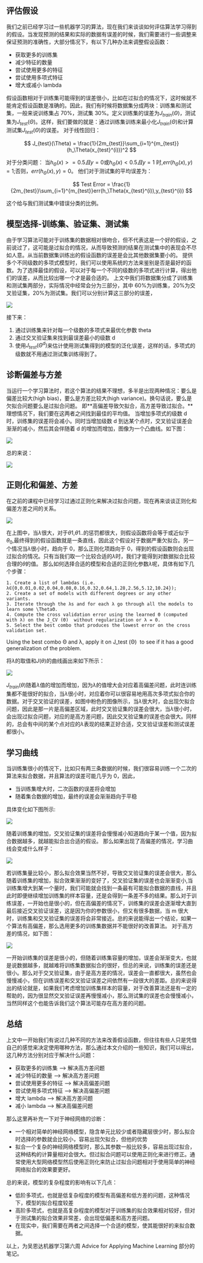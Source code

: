 ## 评估假设

我们之前已经学习过一些机器学习的算法，现在我们来谈谈如何评估算法学习得到的假设。当发现预测的结果和实际的数据有误差的时候，我们需要进行一些调整来保证预测的准确性，大部分情况下，有以下几种办法来调整假设函数：

- 获取更多的训练集
- 减少特征的数量
- 尝试使用更多的特征
- 尝试使用多项式特征
- 增大或减小 lambda

假设函数相对于训练集可能得到的误差很小，比如在过拟合的情况下，这时候就不能肯定假设函数是准确的。因此，我们有时候将数据集分成两块：训练集和测试集，一般来说训练集占 70%，测试集 30%。定义训练集的误差为$J_{train}(\Theta)$，测试集为$J_{test}(\Theta)$。这样，我们要做的就是：通过训练集训练来最小化$J_{train}(\Theta)$和计算测试集$J_{test}(\Theta)$的误差。
对于线性回归：

$$
J_{test}(\Theta) = \frac{1}{2m_{test}}\sum_{i=1}^{m_{test}}(h_\Theta(x_{test}^(i)))^2
$$

对于分类问题：
当$h_\Theta(x)>=0.5且y=0$或$h_\Theta(x)<0.5且y=1$ 时,$err(h_\Theta(x),y) = 1$;否则，$err(h_\Theta(x),y) = 0$。
他们对于测试集的平均误差为：

$$
Test Error = \frac{1}{2m_{test}}\sum_{i=1}^{m_{test}}err(h_\Theta(x_{test}^(i)),y_{test}^(i))
$$

这个给与我们测试集中错误分类的比例。

## 模型选择-训练集、验证集、测试集

由于学习算法可能对于训练集的数据相对很吻合，但不代表这是一个好的假设，之前说过了，这可能是过拟合的情况，从而导致预测的结果在测试集中的表现会不尽如人意。从当前数据集训练出的假设函数的误差是会比其他数据集要小的。
提供多个不同级数的多项式模型时，我们可以使用系统的方法来鉴别是否是最好的函数。为了选择最佳的假设，可以对于每一个不同的级数的多项式进行计算，得出他们的误差，从而比较出哪一个才是最合适的。
上文中我们将数据集分成了训练集和测试集两部分，实际情况中经常会分为三部分，其中 60%为训练集，20%为交叉验证集，20%为测试集。我们可以分别计算这三部分的误差，

![][1]

接下来：

1.  通过训练集来针对每一个级数的多项式来最优化参数 theta
2.  通过交叉验证集来找到最误差最小的级数 d
3.  使用$J_{test}(\Theta^d)$来估计使用测试集得到的模型的泛化误差，这样的话，多项式的级数就不用通过测试集训练得到了。

## 诊断偏差与方差

当运行一个学习算法时，若这个算法的结果不理想，多半是出现两种情况：要么是偏差比较大(high bias)，要么是方差比较大(high variance)。换句话说，要么是欠拟合问题要么是过拟合问题。
即**高偏差导致欠拟合，高方差导致过拟合。**理想情况下，我们要在这两者之间找到最佳的平均值。
当增加多项式的级数 d 时，训练集的误差将会减小。同时当增加级数 d 到达某个点时，交叉验证误差会渐渐的减小，然后其会伴随着 d 的增加而增加，图像为一个凸曲线。如下图：

![][2]

总的来说：

![][3]

## 正则化和偏差、方差

在之前的课程中已经学习过通过正则化来解决过拟合问题，现在再来谈谈正则化和偏差方差之间的关系。

![][4]

在上图中，当$\lambda$很大，对于$\theta1$,$\theta1$..的惩罚都很大，则假设函数将会等于或近似于$\theta_0$,最终得到的假设函数就是一条直线，因此这个假设对于数据严重欠拟合。另一个情况当$\lambda$很小时，趋向于 0，那么正则化项趋向于 0，得到的假设函数则会出现过拟合的情况。只有当我们取一个比较合适的$\lambda$时，我们才能得到对数据拟合比较合理的$\theta$的值。
那么如何选择合适的模型和合适的正则化参数$\lambda$呢，具体有如下几个步骤：

    1. Create a list of lambdas (i.e. λ∈{0,0.01,0.02,0.04,0.08,0.16,0.32,0.64,1.28,2.56,5.12,10.24});
    2. Create a set of models with different degrees or any other variants.
    3. Iterate through the λs and for each λ go through all the models to learn some \ThetaΘ.
    4. Compute the cross validation error using the learned Θ (computed with λ) on the J_CV ​(Θ)  without regularization or λ = 0.
    5. Select the best combo that produces the lowest error on the cross validation set.

Using the best combo Θ and λ, apply it on J_test ​(Θ)  to see if it has a good generalization of the problem.

将$\lambda$的取值和$J(\theta)$的曲线画出来如下所示：

![][5]

$J_{train}(\theta)$随着$\lambda$值的增加而增加，因为$\lambda$的值增大会对应着高偏差问题，此时连训练集都不能很好的拟合，当$\lambda$很小时，对应着你可以很容易地用高次多项式拟合你的数据。对于交叉验证的误差，如图中粉色的图像所示，当$\lambda$很大时，会出现欠拟合问题，因此是那一片是高偏差区域，此时交叉验证集的误差会很大，当$\lambda$很小时，会出现过拟合问题，对应的是高方差问题，因此交叉验证集的误差也会很大。同样的，总会有中间的某个点对应的$\lambda$表现的结果正好合适，交叉验证误差和测试误差都很小。

## 学习曲线

当训练集很小的情况下，比如只有两三条数据的时候，我们很容易训练一个二次的算法来拟合数据，并且算法的误差可能几乎为 0，因此，

- 当训练集增大时，二次函数的误差将会增加
- 随着集合数据的增加，最终的误差会渐渐趋向于平稳

具体变化如下图所示:

![][6]

随着训练集的增加，交叉验证集的误差将会慢慢减小知道趋向于某一个值，因为拟合数据越多，就越能拟合出合适的假设。
那么如果出现了高偏差的情况，学习曲线会变成什么样子：

![][7]

若训练集量比较小，那么拟合效果当然不好，导致交叉验证集的误差会很大，那么随着训练集的增加，拟合效果渐渐的变好了，交叉验证集的误差也会渐渐变小,当训练集增大到某一个量时，我们可能就会找到一条最有可能拟合数据的直线，并且此时即便继续增加训练集的样本容量，还是会得到一条差不多的结果。那么对于训练误差，一开始也是很小的，但在高偏差的情况下，训练集的误差会逐渐增大直到最后接近交叉验证误差，这是因为你的参数很小，但又有很多数据，当 m 很大时，训练集和交叉验证集的误差将会非常接近。总的来说能得出一个结论，如果一个算法有高偏差，那么选用更多的训练集数据并不能很好的改善算法。
对于高方差的情况，如下图：

![][8]

一开始训练集的误差是很小的，但随着训练集容量的增加，误差会渐渐变大，也就是说数据越多，就越难将训练集数据拟合的很好，但总的来说，训练集的误差还是很小。那么对于交叉验证集，由于是高方差的情况，误差会一直都很大，虽然也会慢慢减小，但在训练误差和交叉验证误差之间依然有一段很大的差距。总的来说得出的结论就是，如果我们考虑增加训练集样本的容量，对于改善算法还是有一定的帮助的，因为很显然交叉验证误差再慢慢减小，那么测试集的误差也会慢慢减小，当然同样这个也能告诉我们这个算法可能存在高方差的问题。

## 总结

上文中一开始我们有说过几种不同的方法来改善假设函数，但往往有些人只是凭借自己的感觉来决定使用哪种方法，那么通过本文介绍的一些知识，我们可以得出，这几种方法分别对应于解决什么问题：

- 获取更多的训练集 --> 解决高方差问题
- 减少特征的数量 --> 解决高方差问题
- 尝试使用更多的特征 --> 解决高偏差问题
- 尝试使用多项式特征 --> 解决高偏差问题
- 增大 lambda --> 解决高方差问题
- 减小 lambda --> 解决高偏差问题

那么这里再补充一下对于神经网络的诊断：

- 一个相对简单的神经网络模型，隐含单元比较少或者隐藏层很少时，那么拟合时选择的参数就会比较小，容易出现欠拟合，但他的优势
- 拟合一个复杂的神经网络模型时，那么其参数一般比较多，容易出现过拟合，这种结构的计算量相对会很大。但过拟合问题可以使用正则化来进行修正。通常使用大型网络模型然后使用正则化来防止过拟合问题相对于使用简单的神经网络拟合的效果要更好。

总的来说，模型的复杂程度的影响有以下几点：

- 低阶多项式，也就是低复杂程度的模型有高偏差和低方差的问题，这种情况下，模型的拟合程度较差
- 高阶多项式，也就是高复杂程度的模型对于训练集的拟合效果相对较好，但对于测试集的拟合效果非常差，会出现低偏差和高方差问题。
- 在现实中，我们需要在两者之间选择一个合适的模型，使其能很好的来拟合数据。

以上，为吴恩达机器学习第六周 Advice for Applying Machine Learning 部分的笔记。

[1]: https://leafw-blog-pic.oss-cn-hangzhou.aliyuncs.com/%E5%BE%AE%E4%BF%A1%E6%88%AA%E5%9B%BE_20180925230735.png
[2]: https://leafw-blog-pic.oss-cn-hangzhou.aliyuncs.com/16092601.png
[3]: https://leafw-blog-pic.oss-cn-hangzhou.aliyuncs.com/2016092602.png
[4]: https://leafw-blog-pic.oss-cn-hangzhou.aliyuncs.com/2016092603.png
[5]: https://leafw-blog-pic.oss-cn-hangzhou.aliyuncs.com/%E5%BE%AE%E4%BF%A1%E6%88%AA%E5%9B%BE_20180926213229.png
[6]: https://leafw-blog-pic.oss-cn-hangzhou.aliyuncs.com/%E5%BE%AE%E4%BF%A1%E6%88%AA%E5%9B%BE_20180926214959.png
[7]: https://leafw-blog-pic.oss-cn-hangzhou.aliyuncs.com/%E5%BE%AE%E4%BF%A1%E6%88%AA%E5%9B%BE_20180926215656.png
[8]: https://leafw-blog-pic.oss-cn-hangzhou.aliyuncs.com/%E5%BE%AE%E4%BF%A1%E6%88%AA%E5%9B%BE_20180926215706.png
